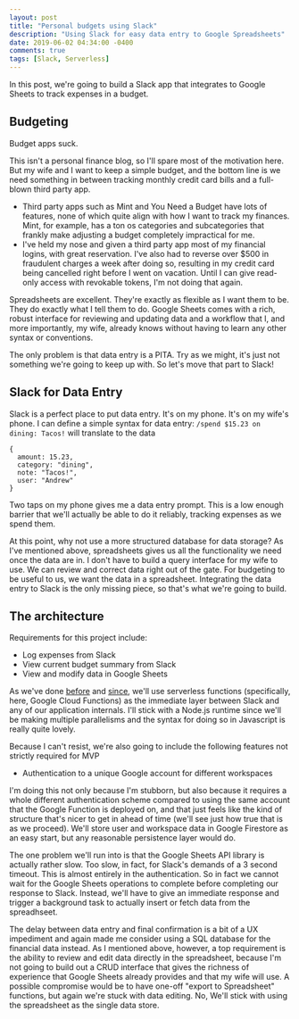 ```yaml
---
layout: post
title: "Personal budgets using Slack"
description: "Using Slack for easy data entry to Google Spreadsheets"
date: 2019-06-02 04:34:00 -0400
comments: true
tags: [Slack, Serverless]
---
```


In this post, we're going to build a Slack app that integrates to Google Sheets to track expenses in a budget.

## Budgeting

Budget apps suck.

This isn't a personal finance blog, so I'll spare most of the motivation here. But my wife and I want to keep a simple budget, and the bottom line is we need something in between tracking monthly credit card bills and a full-blown third party app.

* Third party apps such as Mint and You Need a Budget have lots of features, none of which quite align with how I want to track my finances. Mint, for example, has a ton os categories and subcategories that frankly make adjusting a budget completely impractical for me.
* I've held my nose and given a third party app most of my financial logins, with great reservation. I've also had to reverse over $500 in fraudulent charges a week after doing so, resulting in my credit card being cancelled right before I went on vacation. Until I can give read-only access with revokable tokens, I'm not doing that again.

Spreadsheets are excellent. They're exactly as flexible as I want them to be. They do exactly what I tell them to do. Google Sheets comes with a rich, robust interface for reviewing and updating data and a workflow that I, and more importantly, my wife, already knows without having to learn any other syntax or conventions.

The only problem is that data entry is a PITA. Try as we might, it's just not something we're going to keep up with. So let's move that part to Slack!

## Slack for Data Entry

Slack is a perfect place to put data entry. It's on my phone. It's on my wife's phone. I can define a simple syntax for data entry: `/spend $15.23 on dining: Tacos!` will translate to the data

```
{
  amount: 15.23,
  category: "dining",
  note: "Tacos!",
  user: "Andrew"
}
```

Two taps on my phone gives me a data entry prompt. This is a low enough barrier that we'll actually be able to do it reliably, tracking expenses as we spend them.

At this point, why not use a more structured database for data storage? As I've mentioned above, spreadsheets gives us all the functionality we need once the data are in. I don't have to build a query interface for my wife to use. We can review and correct data right out of the gate. For budgeting to be useful to us, we want the data in a spreadsheet. Integrating the data entry to Slack is the only missing piece, so that's what we're going to build.

## The architecture

Requirements for this project include:

* Log expenses from Slack
* View current budget summary from Slack
* View and modify data in Google Sheets

As we've done [before]() and [since](), we'll use serverless functions (specifically, here, Google Cloud Functions) as the immediate layer between Slack and any of our application internals. I'll stick with a Node.js runtime since we'll be making multiple parallelisms and the syntax for doing so in Javascript is really quite lovely.

Because I can't resist, we're also going to include the following features not strictly required for MVP

* Authentication to a unique Google account for different workspaces

I'm doing this not only because I'm stubborn, but also because it requires a whole different authentication scheme compared to using the same account that the Google Function is deployed on, and that just feels like the kind of structure that's nicer to get in ahead of time (we'll see just how true that is as we proceed). We'll store user and workspace data in Google Firestore as an easy start, but any reasonable persistence layer would do.

The one problem we'll run into is that the Google Sheets API library is actually rather slow. Too slow, in fact, for Slack's demands of a 3 second timeout. This is almost entirely in the authentication. So in fact we cannot wait for the Google Sheets operations to complete before completing our response to Slack. Instead, we'll have to give an immediate response and trigger a background task to actually insert or fetch data from the spreadhseet.

The delay between data entry and final confirmation is a bit of a UX impediment and again made me consider using a SQL database for the financial data instead. As I mentioned above, however, a top requirement is the ability to review and edit data directly in the spreadsheet, because I'm not going to build out a CRUD interface that gives the richness of experience that Google Sheets already provides and that my wife will use. A possible compromise would be to have one-off "export to Spreadsheet" functions, but again we're stuck with data editing. No, We'll stick with using the spreadsheet as the single data store.
